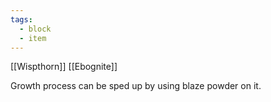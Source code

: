 ```yaml
---
tags:
  - block
  - item
---
```

[[Wispthorn]]
[[Ebognite]]

Growth process can be sped up by using blaze powder on it.